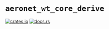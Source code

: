 # `aeronet_wt_core_derive`

[![crates.io](https://img.shields.io/crates/v/aeronet_wt_core_derive.svg)](https://crates.io/crates/aeronet_wt_core_derive)
[![docs.rs](https://img.shields.io/docsrs/aeronet_wt_core_derive)](https://docs.rs/aeronet_wt_core_derive)

